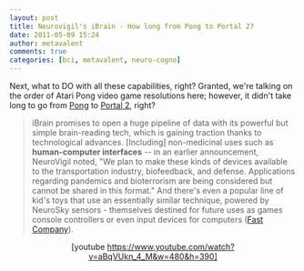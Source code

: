 ```yaml
---
layout: post
title: Neurovigil's iBrain - How long from Pong to Portal 2?
date: 2011-05-09 15:24
author: metavalent
comments: true
categories: [bci, metavalent, neuro-cogno]
---
```

Next, what to DO with all these capabilities, right? Granted, we're talking on the order of Atari Pong video game resolutions here; however, it didn't take long to go from <a href="https://en.wikipedia.org/wiki/Pong">Pong</a> to <a href="https://www.thinkwithportals.com/">Portal 2</a>, right?<blockquote>iBrain promises to open a huge pipeline of data with its powerful but simple brain-reading tech, which is gaining traction thanks to technological advances. [Including] non-medicinal uses such as <strong>human-computer interfaces</strong> -- in an earlier announcement, NeuroVigil noted, "We plan to make these kinds of devices available to the transportation industry, biofeedback, and defense. Applications regarding pandemics and bioterrorism are being considered but cannot be shared in this format." And there's even a popular line of kid's toys that use an essentially similar technique, powered by NeuroSky sensors - themselves destined for future uses as games console controllers or even input devices for computers (<a href="https://www.fastcompany.com/1751276/neurovigil-gets-incredibly-huge-cash-injection-to-read-your-mind">Fast Company</a>).</blockquote><div align="center">[youtube https://www.youtube.com/watch?v=aBqVUkn_4_M&w=480&h=390]</div>
